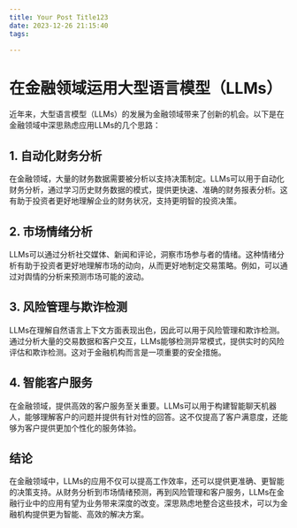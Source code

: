 ```yaml
---
title: Your Post Title123
date: 2023-12-26 21:15:40
tags:

---
```



# 在金融领域运用大型语言模型（LLMs）

近年来，大型语言模型（LLMs）的发展为金融领域带来了创新的机会。以下是在金融领域中深思熟虑应用LLMs的几个思路：

## 1. **自动化财务分析**

在金融领域，大量的财务数据需要被分析以支持决策制定。LLMs可以用于自动化财务分析，通过学习历史财务数据的模式，提供更快速、准确的财务报表分析。这有助于投资者更好地理解企业的财务状况，支持更明智的投资决策。

## 2. **市场情绪分析**

LLMs可以通过分析社交媒体、新闻和评论，洞察市场参与者的情绪。这种情绪分析有助于投资者更好地理解市场的动向，从而更好地制定交易策略。例如，可以通过对舆情的分析来预测市场可能的波动。

## 3. **风险管理与欺诈检测**

LLMs在理解自然语言上下文方面表现出色，因此可以用于风险管理和欺诈检测。通过分析大量的交易数据和客户交互，LLMs能够检测异常模式，提供实时的风险评估和欺诈检测。这对于金融机构而言是一项重要的安全措施。

## 4. **智能客户服务**

在金融领域，提供高效的客户服务至关重要。LLMs可以用于构建智能聊天机器人，能够理解客户的问题并提供有针对性的回答。这不仅提高了客户满意度，还能够为客户提供更加个性化的服务体验。

## 结论

在金融领域中，LLMs的应用不仅可以提高工作效率，还可以提供更准确、更智能的决策支持。从财务分析到市场情绪预测，再到风险管理和客户服务，LLMs在金融行业中的应用有望为业务带来深度的改变。深思熟虑地整合这些技术，可以为金融机构提供更为智能、高效的解决方案。
